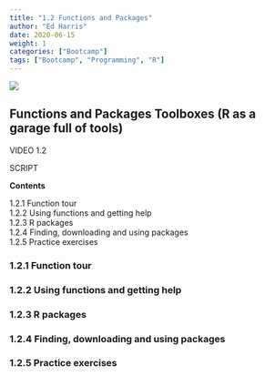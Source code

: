 ```yaml
---
title: "1.2 Functions and Packages"
author: "Ed Harris"
date: 2020-06-15
weight: 1
categories: ["Bootcamp"]
tags: ["Bootcamp", "Programming", "R"]
--- 
```


![ ](/img/toolbox2.png)  

## Functions and Packages Toolboxes (R as a garage full of tools)

VIDEO 1.2

SCRIPT

**Contents**

1.2.1 Function tour  
1.2.2 Using functions and getting help  
1.2.3 R packages  
1.2.4 Finding, downloading and using packages  
1.2.5 Practice exercises  

### 1.2.1 Function tour

### 1.2.2 Using functions and getting help

### 1.2.3 R packages

### 1.2.4 Finding, downloading and using packages

### 1.2.5 Practice exercises
